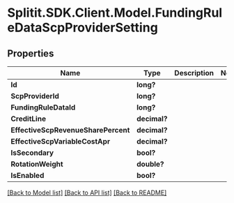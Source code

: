 # Splitit.SDK.Client.Model.FundingRuleDataScpProviderSetting
## Properties

Name | Type | Description | Notes
------------ | ------------- | ------------- | -------------
**Id** | **long?** |  | 
**ScpProviderId** | **long?** |  | 
**FundingRuleDataId** | **long?** |  | 
**CreditLine** | **decimal?** |  | 
**EffectiveScpRevenueSharePercent** | **decimal?** |  | 
**EffectiveScpVariableCostApr** | **decimal?** |  | 
**IsSecondary** | **bool?** |  | 
**RotationWeight** | **double?** |  | 
**IsEnabled** | **bool?** |  | 

[[Back to Model list]](../README.md#documentation-for-models) [[Back to API list]](../README.md#documentation-for-api-endpoints) [[Back to README]](../README.md)

